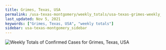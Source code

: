 ```yaml
---
title: Grimes, Texas, USA
permalink: /usa-texas-montgomery/weekly_totals/usa-texas-grimes-weekly_totals.html
last_updated: Nov 5, 2021
keywords: ["Grimes, Texas, USA", "weekly totals"]
sidebar: usa-texas-montgomery_sidebar
---
```


![Weekly Totals of Confirmed Cases for Grimes, Texas, USA](/covid_tracker/images/graphs/usa-texas-grimes-weekly_totals_graph.png)
